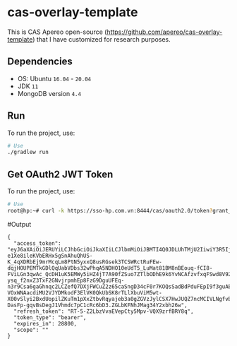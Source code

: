 # cas-overlay-template
This is CAS Apereo open-source (https://github.com/apereo/cas-overlay-template) that I have customized for research purposes.
## Dependencies
- OS: Ubuntu `16.04` - `20.04`
- JDK `11`
- MongoDB version `4.4`

## Run

To run the project, use:

```bash
# Use 
./gradlew run
```

## Get OAuth2 JWT Token 

To run the project, use:

```bash
# Use 
root@hp:~# curl -k https://sso-hp.com.vn:8444/cas/oauth2.0/token?grant_type=password'&'client_id=exampleOauthClient'&'client_secret=exampleOauthClientSecret'&'username=nhuy'&'password=12345678 | jq
```
#Output
```
{
  "access_token": "eyJ6aXAiOiJERUYiLCJhbGciOiJkaXIiLCJlbmMiOiJBMTI4Q0JDLUhTMjU2IiwiY3R5IjoiSldUIiwidHlwIjoiSldUIiwib3JnLmFwZXJlby5jYXMuc2VydmljZXMuUmVnaXN0ZXJlZFNlcnZpY2UiOiIzIn0..Q_x5I5RBljeMRMDSRVi5Yg.cPdFy2PuYO14SbcrDX31DKpnk7DAJ5kDTjn5u5EcB2dRjstsM1-e1Xe8ileKVbERHx5gSnAhuQhUS-K_4qXDRbEj9mrMcqLm8PtN5yxxQ8usRGsek3TCSWRctRuFEw-dqjHOUPEMTkGDlQqUabVDbs32wPhqA5NDHO10eUdT5_LuMat81BM8nBEouq-fCI8-FViLGn3qwAc_QcDH1uK5EMWy5iHZ4jT7A90fZSuo7ZTlbODhE9k6YvNCAfzvfxqFSwd8V92YfllYm6G2bKNgMWah4mL1_f5aqWeSqInzJ3DA6iKNv0RryK_yGhaqqOEuBTENOoqFbrTJU0GsiVbbWb9LHFPGiXFpgb7PSLcIVwmZzdPveVjDRJaEcu8C_bYyuHb_9wrH0663RcuXUItVeIxxkAh9yqa7FAf5eP8TIKzHAhKG0BHV-ysq_f2nxZ3TxF2GNvjrpmhEp8FzG9DguUFEq-n3r9Csa6gaGhnqc2LCZefQ7DXjFWCuZ2z65caSngD34cF0r7KOQsSadBdPduFEpI9f3guAEvvqU8uujuVl02lMjos7eMBRFIsI3goruLu_K3Exa3-VOxWNAacdiMU2VJYDMkodF3ElVK0QkUbSK8rTLlXbuViM5wt-X00vSlyi2BxdUopilZKuTm1pXxZtbvRqyajeb3a0gZGVzJylCSX7HwJUQZ7ncMCIVLNgfvB1kYMssPqadr1b4GHWCVUECZGgjMk-DasFp-gqvBsDegJ1Vhmdc7pC1cRc6bD3.ZGLbKFNhJMag34Y2xbh26w",
  "refresh_token": "RT-5-Z2LbzVvaEVepCty5Mpv-VQX9zrfBRY8q",
  "token_type": "bearer",
  "expires_in": 28800,
  "scope": ""
}

```
